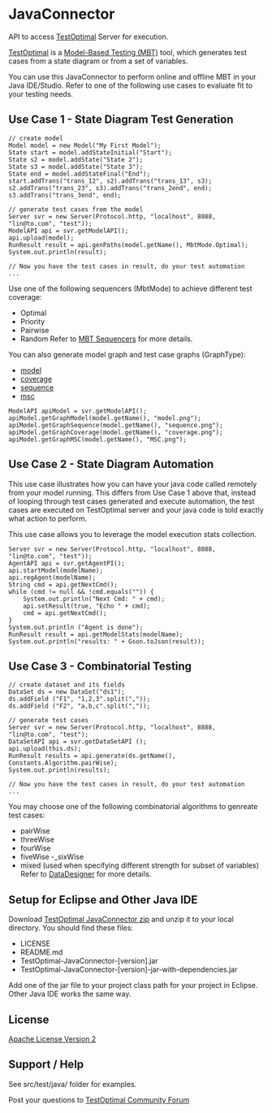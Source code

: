 # JavaConnector
API to access [TestOptimal](https://testoptimal.com) Server for execution.

[TestOptimal](https://testoptimal.com) is a [Model-Based Testing (MBT)](https://en.wikipedia.org/wiki/Model-based_testing) tool, which generates test cases from a state diagram or from a set of variables.

You can use this JavaConnector to perform online and offline MBT in your Java IDE/Studio.  Refer to one of the following use cases to evaluate fit to your testing needs.
 
## Use Case 1 - State Diagram Test Generation
>

	// create model
	Model model = new Model("My First Model");
	State start = model.addStateInitial("Start");
	State s2 = model.addState("State 2");
	State s3 = model.addState("State 3");
	State end = model.addStateFinal("End");
	start.addTrans("trans_12", s2).addTrans("trans_13", s3);
	s2.addTrans("trans_23", s3).addTrans("trans_2end", end);
	s3.addTrans("trans_3end", end);
	
	// generate test cases from the model
	Server svr = new Server(Protocol.http, "localhost", 8888, "lin@to.com", "test"));
	ModelAPI api = svr.getModelAPI();
	api.upload(model);
	RunResult result = api.genPaths(model.getName(), MbtMode.Optimal);
	System.out.println(result);
	
	// Now you have the test cases in result, do your test automation	
	...
	
Use one of the following sequencers (MbtMode) to achieve different test coverage: 
- Optimal
- Priority
- Pairwise
- Random
Refer to [MBT Sequencers](https://testoptimal.com/v6/wiki/doku.php?id=sequencers) for more details.

You can also generate model graph and test case graphs (GraphType):
- [model](https://testoptimal.com/v6/wiki/lib/exe/fetch.php?media=wiki:overview:graph_model.png)
- [coverage](https://testoptimal.com/v6/wiki/lib/exe/fetch.php?media=wiki:overview:graph_coverage.png)
- [sequence](https://testoptimal.com/v6/wiki/lib/exe/fetch.php?media=wiki:overview:graph_traversal.png)
- [msc](https://testoptimal.com/v6/wiki/lib/exe/fetch.php?media=wiki:overview:graph_msc.png)

>
	ModelAPI apiModel = svr.getModelAPI();
	apiModel.getGraphModel(model.getName(), "model.png");
	apiModel.getGraphSequence(model.getName(), "sequence.png");
	apiModel.getGraphCoverage(model.getName(), "coverage.png");
	apiModel.getGraphMSC(model.getName(), "MSC.png");

## Use Case 2 - State Diagram Automation
This use case illustrates how you can have your java code called remotely from your model running.  This differs from Use Case 1 above that, instead of looping through test cases generated and execute automation, the test cases are executed on TestOptimal server and your java code is told exactly what action to perform. 

This use case allows you to leverage the model execution stats collection.

>
	Server svr = new Server(Protocol.http, "localhost", 8888, "lin@to.com", "test"));
	AgentAPI api = svr.getAgentPI();
	api.startModel(modelName);
	api.regAgent(modelName);
	String cmd = api.getNextCmd();
	while (cmd != null && !cmd.equals("")) {
		System.out.println("Next Cmd: " + cmd);
		api.setResult(true, "Echo " + cmd);
		cmd = api.getNextCmd();
	}
	System.out.println ("Agent is done");
	RunResult result = api.getModelStats(modelName);
	System.out.println("results: " + Gson.toJson(result));


## Use Case 3 - Combinatorial Testing
>
	// create dataset and its fields
	DataSet ds = new DataSet("ds1");
	ds.addField ("F1", "1,2,3".split(","));
	ds.addField ("F2", "a,b,c".split(","));
	
	// generate test cases 
	Server svr = new Server(Protocol.http, "localhost", 8888, "lin@to.com", "test");
	DataSetAPI api = svr.getDataSetAPI ();
	api.upload(this.ds);
	RunResult results = api.generate(ds.getName(), Constants.Algorithm.pairWise);
	System.out.println(results);
	
	// Now you have the test cases in result, do your test automation	
	...

You may choose one of the following combinatorial algorithms to genreate test cases:
- pairWise
- threeWise
- fourWise
- fiveWise
-_sixWise
- mixed (used when specifying different strength for subset of variables)
Refer to [DataDesigner](https://testoptimal.com/v6/wiki/doku.php?id=data_design_ide) for more details.

## Setup for Eclipse and Other Java IDE
Download [TestOptimal JavaConnector zip](https://testoptimal.com/downloads/Rel-6.0/TestOptimal-JavaConnector.zip) and unzip it to your local directory. You should find these files:

- LICENSE
- README.md
- TestOptimal-JavaConnector-[version].jar
- TestOptimal-JavaConnector-[version]-jar-with-dependencies.jar

Add one of the jar file to your project class path for your project in Eclipse.  Other Java IDE works the same way.

## License
[Apache License Version 2](http://www.apache.org/licenses/LICENSE-2.0)

## Support / Help
See src/test/java/ folder for examples.

Post your questions to [TestOptimal Community Forum](https://testoptimal.com/forum)



